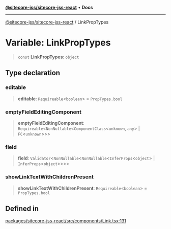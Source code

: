 [**@sitecore-jss/sitecore-jss-react**](../README.md) • **Docs**

***

[@sitecore-jss/sitecore-jss-react](../README.md) / LinkPropTypes

# Variable: LinkPropTypes

> `const` **LinkPropTypes**: `object`

## Type declaration

### editable

> **editable**: `Requireable`\<`boolean`\> = `PropTypes.bool`

### emptyFieldEditingComponent

> **emptyFieldEditingComponent**: `Requireable`\<`NonNullable`\<`ComponentClass`\<`unknown`, `any`\> \| `FC`\<`unknown`\>\>\>

### field

> **field**: `Validator`\<`NonNullable`\<`NonNullable`\<`InferProps`\<`object`\> \| `InferProps`\<`object`\>\>\>\>

### showLinkTextWithChildrenPresent

> **showLinkTextWithChildrenPresent**: `Requireable`\<`boolean`\> = `PropTypes.bool`

## Defined in

[packages/sitecore-jss-react/src/components/Link.tsx:131](https://github.com/Sitecore/jss/blob/9fded091a348a586c285b62bab7a9afba0a841bc/packages/sitecore-jss-react/src/components/Link.tsx#L131)
